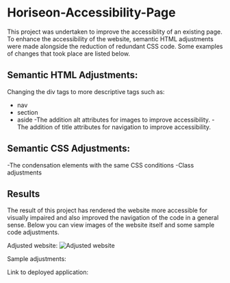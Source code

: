# Horiseon-Accessibility-Page


This project was undertaken to improve the accessiblity of an existing page.
To enhance the accessibility of the website, semantic HTML adjustments were made alongside the reduction of redundant CSS code.
Some examples of changes that took place are listed below.

## Semantic HTML Adjustments:
Changing the div tags to more descriptive tags such as:
  - nav
  - section
  - aside
-The addition alt attributes for images to improve accessibility.
-The addition of title attributes for navigation to improve accessibility.

 ## Semantic CSS Adjustments:
 -The condensation elements with the same CSS conditions
 -Class adjustments
 
 ## Results
 The result of this project has rendered the website more accessible for visually impaired and also improved the navigation of the code in a general sense.
 Below you can view images of the website itself and some sample code adjustments.
 
 
 
 Adjusted website:
 ![Adjusted website](/01-html-css-git-homework-demo.png?raw=true "Adjusted Website")
 

Sample adjustments:



Link to deployed application:
